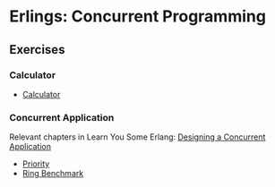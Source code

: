 # Erlings: Concurrent Programming

## Exercises

### Calculator
* [Calculator](calculator/)

### Concurrent Application
Relevant chapters in Learn You Some Erlang:
[Designing a Concurrent Application](http://learnyousomeerlang.com/designing-a-concurrent-application)
* [Priority](priority/)
* [Ring Benchmark](ring_benchmark)
